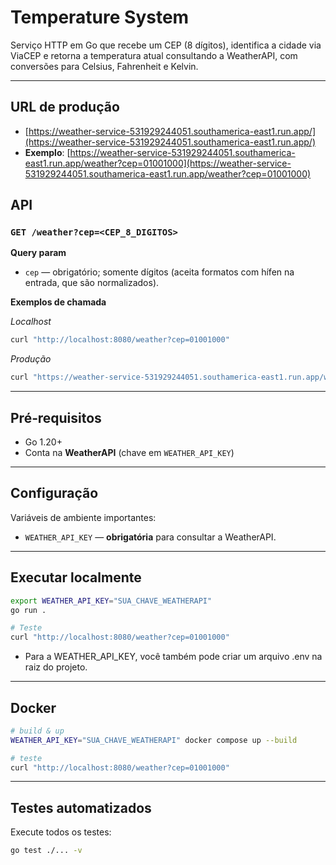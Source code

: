# Temperature System

Serviço HTTP em Go que recebe um CEP (8 dígitos), identifica a cidade via ViaCEP e retorna a temperatura atual consultando a WeatherAPI, com conversões para Celsius, Fahrenheit e Kelvin.

---

## URL de produção

* [https://weather-service-531929244051.southamerica-east1.run.app/](https://weather-service-531929244051.southamerica-east1.run.app/)
* **Exemplo**: [https://weather-service-531929244051.southamerica-east1.run.app/weather?cep=01001000](https://weather-service-531929244051.southamerica-east1.run.app/weather?cep=01001000)


## API

### `GET /weather?cep=<CEP_8_DIGITOS>`

**Query param**

* `cep` — obrigatório; somente dígitos (aceita formatos com hífen na entrada, que são normalizados).

**Exemplos de chamada**

*Localhost*

```bash
curl "http://localhost:8080/weather?cep=01001000"
```

*Produção*

````bash
curl "https://weather-service-531929244051.southamerica-east1.run.app/weather?cep=01001000"
````

---

## Pré‑requisitos

* Go 1.20+
* Conta na **WeatherAPI** (chave em `WEATHER_API_KEY`)

---

## Configuração

Variáveis de ambiente importantes:

* `WEATHER_API_KEY` — **obrigatória** para consultar a WeatherAPI.

---

## Executar localmente

```bash
export WEATHER_API_KEY="SUA_CHAVE_WEATHERAPI"
go run .

# Teste
curl "http://localhost:8080/weather?cep=01001000"
```

* Para a WEATHER_API_KEY, você também pode criar um arquivo .env na raiz do projeto.

---

## Docker

```bash
# build & up
WEATHER_API_KEY="SUA_CHAVE_WEATHERAPI" docker compose up --build

# teste
curl "http://localhost:8080/weather?cep=01001000"
```

---

## Testes automatizados

Execute todos os testes:

```bash
go test ./... -v
```